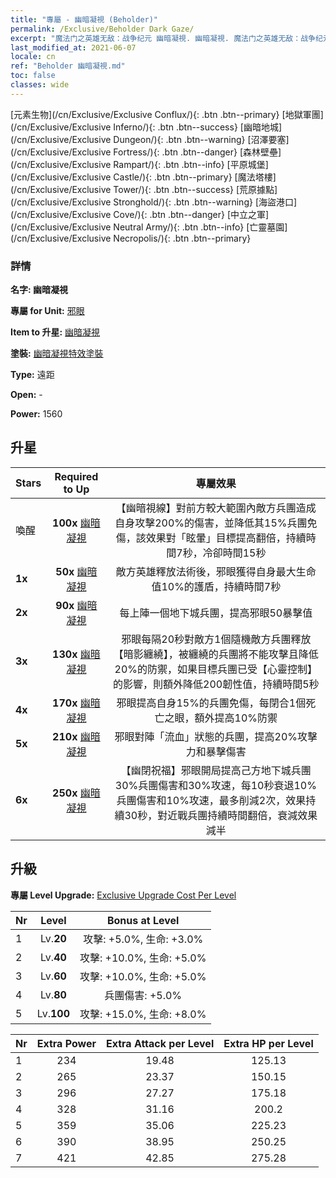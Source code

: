 ```yaml
---
title: "專屬 - 幽暗凝視 (Beholder)"
permalink: /Exclusive/Beholder Dark Gaze/
excerpt: "魔法门之英雄无敌：战争纪元 幽暗凝視. 幽暗凝視. 魔法门之英雄无敌：战争纪元 專屬 幽暗凝視. 邪眼 專屬."
last_modified_at: 2021-06-07
locale: cn
ref: "Beholder 幽暗凝視.md"
toc: false
classes: wide
---
```

 [元素生物](/cn/Exclusive/Exclusive Conflux/){: .btn .btn--primary} [地獄軍團](/cn/Exclusive/Exclusive Inferno/){: .btn .btn--success} [幽暗地城](/cn/Exclusive/Exclusive Dungeon/){: .btn .btn--warning} [沼澤要塞](/cn/Exclusive/Exclusive Fortress/){: .btn .btn--danger} [森林壁壘](/cn/Exclusive/Exclusive Rampart/){: .btn .btn--info} [平原城堡](/cn/Exclusive/Exclusive Castle/){: .btn .btn--primary} [魔法塔樓](/cn/Exclusive/Exclusive Tower/){: .btn .btn--success} [荒原據點](/cn/Exclusive/Exclusive Stronghold/){: .btn .btn--warning} [海盜港口](/cn/Exclusive/Exclusive Cove/){: .btn .btn--danger} [中立之軍](/cn/Exclusive/Exclusive Neutral Army/){: .btn .btn--info} [亡靈墓園](/cn/Exclusive/Exclusive Necropolis/){: .btn .btn--primary} 

### 詳情
 **名字: 幽暗凝視** 

 **專屬 for Unit:** [邪眼](/cn/units/Beholder/) 

 **Item to 升星:** [幽暗凝視](/cn/Items/con_990/)

 **塗裝:** [幽暗凝視特效塗裝](/cn/Items/con_658/)

 **Type:** 遠距

 **Open:** -

 **Power:** 1560

## 升星

  |     Stars    |  Required to Up | 專屬效果 |
  |:-------------|:---------------:|:---------------:|
  |  喚醒  | **100x** [幽暗凝視](/cn/Items/con_990/) | 【幽暗視線】對前方較大範圍內敵方兵團造成自身攻擊200%的傷害，並降低其15%兵團免傷，該效果對「眩暈」目標提高翻倍，持續時間7秒，冷卻時間15秒 |
  | **1x** <i class="fas fa-star"/> | **50x** [幽暗凝視](/cn/Items/con_990/) | 敵方英雄釋放法術後，邪眼獲得自身最大生命值10%的護盾，持續時間7秒 |
  | **2x** <i class="fas fa-star"/> | **90x** [幽暗凝視](/cn/Items/con_990/) | 每上陣一個地下城兵團，提高邪眼50暴擊值 |
  | **3x** <i class="fas fa-star"/> | **130x** [幽暗凝視](/cn/Items/con_990/) | 邪眼每隔20秒對敵方1個隨機敵方兵團釋放【暗影纏繞】，被纏繞的兵團將不能攻擊且降低20%的防禦，如果目標兵團已受【心靈控制】的影響，則額外降低200韌性值，持續時間5秒 |
  | **4x** <i class="fas fa-star"/> | **170x** [幽暗凝視](/cn/Items/con_990/) | 邪眼提高自身15%的兵團免傷，每閉合1個死亡之眼，額外提高10%防禦 |
  | **5x** <i class="fas fa-star"/> | **210x** [幽暗凝視](/cn/Items/con_990/) | 邪眼對陣「流血」狀態的兵團，提高20%攻擊力和暴擊傷害 |
  | **6x** <i class="fas fa-star"/> | **250x** [幽暗凝視](/cn/Items/con_990/) | 【幽閉祝福】邪眼開局提高己方地下城兵團30%兵團傷害和30%攻速，每10秒衰退10%兵團傷害和10%攻速，最多削減2次，效果持續30秒，對近戰兵團持續時間翻倍，衰減效果減半 |


## 升級
 **專屬 Level Upgrade:** [Exclusive Upgrade Cost Per Level](/Exclusive/ExclusiveUpgradeCostPerLevel/)

  |  Nr  |   Level  | Bonus at Level |
  |:-----|:--------:|:--------------:|
  | 1 | Lv.**20** | 攻擊: +5.0%, 生命: +3.0% |
  | 2 | Lv.**40** | 攻擊: +10.0%, 生命: +5.0% |
  | 3 | Lv.**60** | 攻擊: +10.0%, 生命: +5.0% |
  | 4 | Lv.**80** | 兵團傷害: +5.0% |
  | 5 | Lv.**100** | 攻擊: +15.0%, 生命: +8.0% |


  |  Nr  |  Extra Power | Extra Attack per Level | Extra HP per Level |
  |:-----|:--------:|:--------:|:--------:|
  | 1 | 234 | 19.48 | 125.13 |
  | 2 | 265 | 23.37 | 150.15 |
  | 3 | 296 | 27.27 | 175.18 |
  | 4 | 328 | 31.16 | 200.2 |
  | 5 | 359 | 35.06 | 225.23 |
  | 6 | 390 | 38.95 | 250.25 |
  | 7 | 421 | 42.85 | 275.28 |


